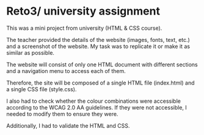 # Reto3/ university assignment 

This was a mini project from university (HTML & CSS course).

The teacher provided the details of the website (images, fonts, text, etc.) and a screenshot of the website. My task was to replicate it or make it as similar as possible.

The website will consist of only one HTML document with different sections and a navigation menu to access each of them.

Therefore, the site will be composed of a single HTML file (index.html) and a single CSS file (style.css).


I also had to check whether the colour combinations were accessible according to the WCAG 2.0 AA guidelines. If they were not accessible, I needed to modify them to ensure they were.

Additionally, I had to validate the HTML and CSS.



